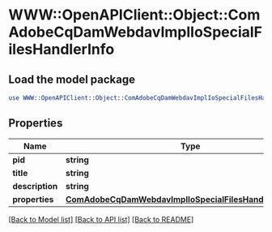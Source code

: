 # WWW::OpenAPIClient::Object::ComAdobeCqDamWebdavImplIoSpecialFilesHandlerInfo

## Load the model package
```perl
use WWW::OpenAPIClient::Object::ComAdobeCqDamWebdavImplIoSpecialFilesHandlerInfo;
```

## Properties
Name | Type | Description | Notes
------------ | ------------- | ------------- | -------------
**pid** | **string** |  | [optional] 
**title** | **string** |  | [optional] 
**description** | **string** |  | [optional] 
**properties** | [**ComAdobeCqDamWebdavImplIoSpecialFilesHandlerProperties**](ComAdobeCqDamWebdavImplIoSpecialFilesHandlerProperties.md) |  | [optional] 

[[Back to Model list]](../README.md#documentation-for-models) [[Back to API list]](../README.md#documentation-for-api-endpoints) [[Back to README]](../README.md)


